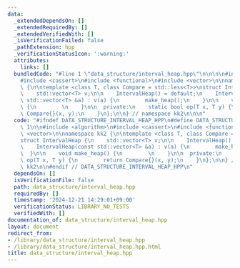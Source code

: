 ```yaml
---
data:
  _extendedDependsOn: []
  _extendedRequiredBy: []
  _extendedVerifiedWith: []
  _isVerificationFailed: false
  _pathExtension: hpp
  _verificationStatusIcon: ':warning:'
  attributes:
    links: []
  bundledCode: "#line 1 \"data_structure/interval_heap.hpp\"\n\n\n\n#include <algorithm>\n\
    #include <cassert>\n#include <functional>\n#include <vector>\n\nnamespace kk2\
    \ {\n\ntemplate <class T, class Compare = std::less<T>>\nstruct IntervalHeap {\n\
    \    std::vector<T> v;\n\n    IntervalHeap() = default;\n    IntervalHeap(const\
    \ std::vector<T> &a) : v(a) {\n        make_heap();\n    }\n\n    void make_heap()\
    \ {\n        \n    }\n\n  private:\n    static bool op(T x, T y) {\n        return\
    \ Compare{}(x, y);\n    }\n};\n\n} // namespace kk2\n\n\n"
  code: "#ifndef DATA_STRUCTURE_INTERVAL_HEAP_HPP\n#define DATA_STRUCTURE_INTERVAL_HEAP_HPP\
    \ 1\n\n#include <algorithm>\n#include <cassert>\n#include <functional>\n#include\
    \ <vector>\n\nnamespace kk2 {\n\ntemplate <class T, class Compare = std::less<T>>\n\
    struct IntervalHeap {\n    std::vector<T> v;\n\n    IntervalHeap() = default;\n\
    \    IntervalHeap(const std::vector<T> &a) : v(a) {\n        make_heap();\n  \
    \  }\n\n    void make_heap() {\n        \n    }\n\n  private:\n    static bool\
    \ op(T x, T y) {\n        return Compare{}(x, y);\n    }\n};\n\n} // namespace\
    \ kk2\n\n#endif // DATA_STRUCTURE_INTERVAL_HEAP_HPP\n"
  dependsOn: []
  isVerificationFile: false
  path: data_structure/interval_heap.hpp
  requiredBy: []
  timestamp: '2024-12-21 14:29:01+09:00'
  verificationStatus: LIBRARY_NO_TESTS
  verifiedWith: []
documentation_of: data_structure/interval_heap.hpp
layout: document
redirect_from:
- /library/data_structure/interval_heap.hpp
- /library/data_structure/interval_heap.hpp.html
title: data_structure/interval_heap.hpp
---
```

